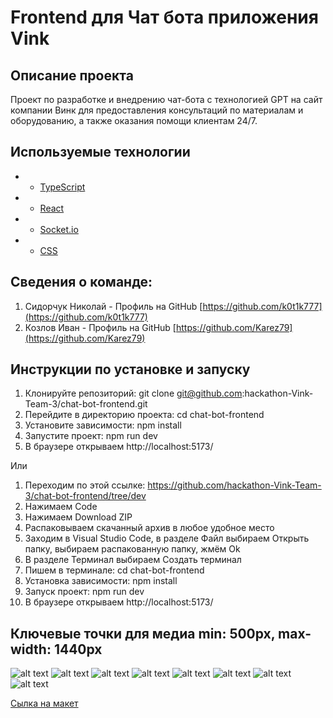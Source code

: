# Frontend для Чат бота приложения Vink

## Описание проекта

Проект по разработке и внедрению чат-бота с технологией GPT на сайт компании Винк для предоставления консультаций по материалам и оборудованию, а также оказания помощи клиентам 24/7.

## Используемые технологии

- * [TypeScript](https://www.typescriptlang.org/)
- * [React](https://ru.reactjs.org/)
- * [Socket.io](https://socket.io/)
- * [CSS](https://www.w3.org)

## Сведения о команде:

1. Сидорчук Николай - Профиль на GitHub [https://github.com/k0t1k777](https://github.com/k0t1k777) 
2. Козлов Иван - Профиль на GitHub [https://github.com/Karez79](https://github.com/Karez79)


## Инструкции по установке и запуску

1. Клонируйте репозиторий: git clone git@github.com:hackathon-Vink-Team-3/chat-bot-frontend.git
2. Перейдите в директорию проекта: cd chat-bot-frontend
3. Установите зависимости: npm install
4. Запустите проект: npm run dev
5. В браузере открываем http://localhost:5173/

Или

1. Переходим по этой ссылке: https://github.com/hackathon-Vink-Team-3/chat-bot-frontend/tree/dev
2. Нажимаем Code
3. Нажимаем Download ZIP
4. Распаковываем скачанный архив в любое удобное место
5. Заходим в Visual Studio Code, в разделе Файл выбираем Открыть папку, выбираем распакованную папку, жмём Ok
6. В разделе Терминал выбираем Создать терминал
7. Пишем в терминале: cd chat-bot-frontend
8. Установка зависимости: npm install
9. Запуск проект: npm run dev
10. В браузере открываем http://localhost:5173/

## Ключевые точки для медиа min: 500px, max-width: 1440px
![alt text](./src/assets/decstop.png)
![alt text](./src/assets/decstop%202.png)
![alt text](./src/assets/desctop%203.png)
![alt text](./src/assets/decstop%204.png)
![alt text](./src/assets/decstop%205.png)
![alt text](./src/assets/decstop%206.png)
![alt text](./src/assets/mobile%20.png)
![alt text](./src/assets/mobile%201.png)


[Сылка на макет](https://www.figma.com/file/77nFBA1Pwa1z36AfKEBdMC/%D0%A5%D0%B0%D0%BA%D0%B0%D1%82%D0%BE%D0%BD-%D0%92%D0%B8%D0%BD%D0%BA?type=design&node-id=0-1&mode=design&t=Kt8acsqnrpes1AxL-0)